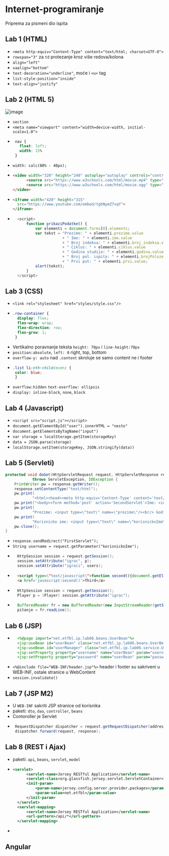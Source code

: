 # Internet-programiranje
Priprema za pismeni dio ispita

## Lab 1 (HTML)
- `<meta http-equiv="Content-Type" content="text/html; charset=UTF-8">`
- `rowspan="3"` za `td` protezanje kroz više redova/kolona
- `align="left"`
- `vaalign="bottom"`
- `text-decoration="underline"`, moće i `<u>` tag
- `list-style-position="inside"`
- `text-align="justify"`

## Lab 2 (HTML 5)
![image](https://github.com/vanja-djenadija/Internet-programiranje/assets/130909026/e1face73-7391-4b2e-84d0-93150ae08ea1)
- `section`
-  `<meta name="viewport" content="width=device-width, initial-scale=1.0">`
-  ```css
    nav {
      float: left;
      width: 15%
    }
    ```
- `width: calc(80% - 40px);`
- ```html
  <video width="320" height="240" autoplay="autoplay" controls="controls">
        <source src="https://www.w3schools.com/html/movie.mp4" type="video/mp4">
        <source src="https://www.w3schools.com/html/movie.ogg" type="video/ogg">
  </video>
  ```
- ```html
  <iframe width="420" height="315"
	src="https://www.youtube.com/embed/tgbNymZ7vqY">
  </iframe> 
  ```
- ```javascript
	<script>
		function prikaziPodatke() {
			var elementi = document.forms[0].elements;
			var tekst = "Prezime: " + elementi.prezime.value
						+ " Ime: " + elementi.ime.value
						+ " Broj indeksa: " + elementi.broj_indeksa.value
						+ " Ciklus: " + elementi.ciklus.value
						+ " Godina studija: " + elementi.godina.value
						+ " Broj pol. ispita: " + elementi.brojPolozenihIspita.value
						+ " Prvi put: " + elementi.prvi.value;
			alert(tekst);
		}
	</script>
  ```
  
## Lab 3 (CSS)
- `<link rel="stylesheet" href="styles/style.css"/>`
- ```css
  .row-container {
	display: flex;
	flex-wrap: wrap;
	flex-direction: row;
	flex-grow: 1;
   }
   ```
- Vertikalno poravnanje teksta `height: 70px` i `line-height:70px`
- `position:absolute`, `left: 0` right, top, bottom
- `overflow-y: auto` nad `.content` skroluje se samo content ne i footer
-  ```css
   .list li:nth-child(even) {
	color: blue;
    }
    ```
- `overflow:hidden` `text-overflow: ellipsis`
- `display: inline-block`, `none`, `block`

## Lab 4 (Javascript)
- `<script src="script.js"></script>`
-  `document.getElementById("user").innerHTML = "nesto"`
-  `document.getElementsByTagName("input")`
-  `var storage = localStorage.getItem(storageKey)`
-  `data = JSON.parse(storage)`
-   `localStorage.setItem(storageKey, JSON.stringify(data))`

## Lab 5 (Servleti)
```java
protected void doGet(HttpServletRequest request, HttpServletResponse response)
			throws ServletException, IOException {
	PrintWriter pw = response.getWriter();
	response.setContentType("text/html");
	pw.print(
			"<html><head><meta http-equiv='Content-Type' content='text/html' charset='UTF-8'/><title>First</title></head>");
	pw.print("<body><form method='post' action='SecondServlet'>Ime: <input type='text' name='ime'/><br/>");
	pw.print(
			"Prezime: <input type=\"text\" name=\"prezime\"/><br/> Godina rodjenja: <input type=\"text\" name=\"godinaRodjenja\"/><br/>");
	pw.print(
			"Korisnicko ime: <input type=\"text\" name=\"korisnickoIme\"/><br/><input type=\"submit\" value=\"Prijava\"/></form></body></html>");
	pw.close();
}
```
- `response.sendRedirect("FirstServlet");`
- `String username = request.getParameter("korisnickoIme");`
- ```java
	HttpSession session = request.getSession();
	session.setAttribute("igrac", p);
	session.setAttribute("igraci", users);
  ```
- ```html
	<script type=\"text/javascript\">function second(){document.getElementById('forma').submit();}</script>
	<a href='javascript:second()'>Third</a>
  ```
- ```java
	HttpSession session = request.getSession();
	Player p = (Player) session.getAttribute("igrac");
  ```
- ```java
	BufferedReader fr = new BufferedReader(new InputStreamReader(getServletContext().getResourceAsStream("fajlovi/BP.txt")));
	pitanje = fr.readLine();
  ```

## Lab 6 (JSP)
- ```jsp
	<%@page import="net.etfbl.ip.lab06.beans.UserBean"%>
	<jsp:useBean id="userBean" class="net.etfbl.ip.lab06.beans.UserBean" scope="session"></jsp:useBean>
	<jsp:useBean id="userManager" class="net.etfbl.ip.lab06.service.UserManager" scope="application"></jsp:useBean>
	<jsp:setProperty property="username" name="userBean" param="username" />
	<jsp:setProperty property="password" name="userBean" param="password" />
  ```
- `<%@include file="WEB-INF/header.jsp"%>` header i footer su sakriveni u WEB-INF, ostale stranice u WebContent
- `session.invalidate()`

## Lab 7 (JSP M2)
- U `WEB-INF` sakriti JSP stranice od korisnika
- paketi: `dto`, `dao`, `controller`, `beans`
- Contoroller je Servlet
- ```java
   RequestDispatcher dispatcher = request.getRequestDispatcher(address);
   dispatcher.forward(request, response);
   ```

## Lab 8 (REST i Ajax)
- paketi: `api`, `beans`, `servlet`, `model`
- ```xml
  <servlet>
		<servlet-name>Jersey RESTful Application</servlet-name>
		<servlet-class>org.glassfish.jersey.servlet.ServletContainer</servlet-class>
		<init-param>
			<param-name>jersey.config.server.provider.packages</param-name>
			<param-value>net.etfbl</param-value>
		</init-param>
	</servlet>
	<servlet-mapping>
		<servlet-name>Jersey RESTful Application</servlet-name>
		<url-pattern>/api/*</url-pattern>
	</servlet-mapping>
  ```
- 

## Angular

